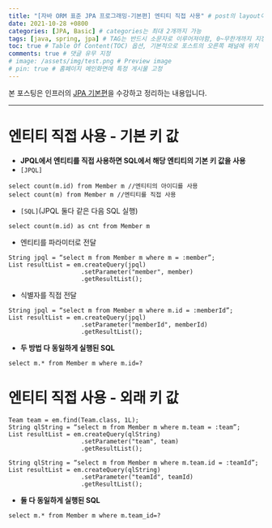 ```yaml
---
title: "[자바 ORM 표준 JPA 프로그래밍-기본편] 엔티티 직접 사용" # post의 layout이 기본적으로 post로 설정되어있어서 Front Matter에 따로 layout변수를 만들어 주지 않아도 됨
date: 2021-10-28 +0800
categories: [JPA, Basic] # categories는 최대 2개까지 가능
tags: [java, spring, jpa] # TAG는 반드시 소문자로 이루어져야함, 0~무한개까지 지정 가능
toc: true # Table Of Content(TOC) 옵션, 기본적으로 포스트의 오른쪽 패널에 위치
comments: true # 댓글 유무 지정
# image: /assets/img/test.png # Preview image
# pin: true # 홈페이지 메인화면에 특정 게시물 고정
---
```


본 포스팅은 인프러의 [JPA 기본편](https://www.inflearn.com/course/ORM-JPA-Basic#)을 수강하고 정리하는 내용입니다.

<hr>

# 엔티티 직접 사용 - 기본 키 값
- <b>JPQL에서 엔티티를 직접 사용하면 SQL에서 해당 엔티티의 기본 키 값을 사용</b>
- `[JPQL]`

~~~
select count(m.id) from Member m //엔티티의 아이디를 사용
select count(m) from Member m //엔티티를 직접 사용
~~~

- `[SQL]`(JPQL 둘다 같은 다음 SQL 실행)

~~~
select count(m.id) as cnt from Member m
~~~

- 엔티티를 파라미터로 전달

~~~
String jpql = “select m from Member m where m = :member”;
List resultList = em.createQuery(jpql)
                    .setParameter("member", member)
                    .getResultList();
~~~

- 식별자를 직접 전달

~~~
String jpql = “select m from Member m where m.id = :memberId”;
List resultList = em.createQuery(jpql)
                    .setParameter("memberId", memberId)
                    .getResultList();
~~~

- <b>두 방법 다 동일하게 실행된 SQL</b>

~~~
select m.* from Member m where m.id=?
~~~

# 엔티티 직접 사용 - 외래 키 값

~~~
Team team = em.find(Team.class, 1L);
String qlString = “select m from Member m where m.team = :team”;
List resultList = em.createQuery(qlString)
                    .setParameter("team", team)
                    .getResultList();
~~~

~~~
String qlString = “select m from Member m where m.team.id = :teamId”;
List resultList = em.createQuery(qlString)
                    .setParameter("teamId", teamId)
                    .getResultList();
~~~

- <b>둘 다 동일하게 실행된 SQL</b>

~~~
select m.* from Member m where m.team_id=?
~~~